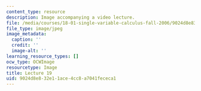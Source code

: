 ```yaml
---
content_type: resource
description: Image accompanying a video lecture.
file: /media/courses/18-01-single-variable-calculus-fall-2006/9024d8e832e11ace4cc8a7041fececa1_lec19.jpg
file_type: image/jpeg
image_metadata:
  caption: ''
  credit: ''
  image-alt: ''
learning_resource_types: []
ocw_type: OCWImage
resourcetype: Image
title: Lecture 19
uid: 9024d8e8-32e1-1ace-4cc8-a7041fececa1
---
```

